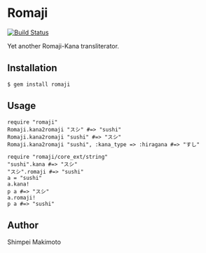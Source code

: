 # Romaji

[![Build Status](https://secure.travis-ci.org/makimoto/romaji.png?branch=master)](http://travis-ci.org/makimoto/romaji)

Yet another Romaji-Kana transliterator.

## Installation

    $ gem install romaji

## Usage
    require "romaji"
    Romaji.kana2romaji "スシ" #=> "sushi"
    Romaji.kana2romaji "sushi" #=> "スシ"
    Romaji.kana2romaji "sushi", :kana_type => :hiragana #=> "すし"

    require "romaji/core_ext/string"
    "sushi".kana #=> "スシ"
    "スシ".romaji #=> "sushi"
    a = "sushi"
    a.kana!
    p a #=> "スシ"
    a.romaji!
    p a #=> "sushi"


## Author

Shimpei Makimoto
